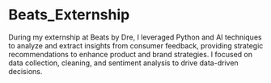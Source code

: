 # Beats_Externship
During my externship at Beats by Dre, I leveraged Python and AI techniques to analyze and extract insights from consumer feedback, providing strategic recommendations to enhance product and brand strategies. I focused on data collection, cleaning, and sentiment analysis to drive data-driven decisions.
